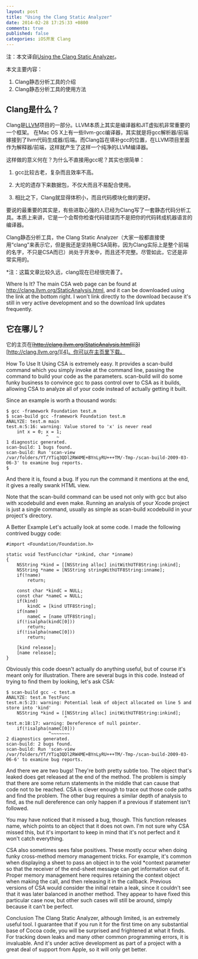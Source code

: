 ```yaml
---
layout: post
title: "Using the Clang Static Analyzer"
date: 2014-02-28 17:25:33 +0800
comments: true
published: false
categories: iOS开发 Clang
---
```


[1]:https://www.mikeash.com/pyblog/friday-qa-2009-03-06-using-the-clang-static-analyzer.html
[2]:http://llvm.org
[3]:http://clang.llvm.org/StaticAnalysis.html
[4]:http://clang.llvm.org/

注：本文译自[Using the Clang Static Analyzer][1]。

本文主要内容：

1. Clang静态分析工具的介绍
2. Clang静态分析工具的使用方法

Clang是什么？
---

Clang是[LLVM][2]项目的一部分。LLVM本质上其实是编译器和JIT虚拟机非常重要的一个框架。
在Mac OS X上有一些llvm-gcc编译器，其实就是将gcc解析器/前端嫁接到了llvm代码生成器/后端。而Clang旨在填补gcc的位置，在LLVM项目里面作为解释器/前端，这样就产生了这样一个纯净的LLVM编译器。

这样做的意义何在？为什么不直接用gcc呢？其实也很简单：

1. gcc比较古老，复杂而且效率不高。

2. 大坨的遗存下来数据包，不仅大而且不易配合使用。

3. 相比之下，Clang就显得体积小，而且代码模块化做的更好。

要说的最重要的其实是，有些进取心强的人已经为Clang写了一套静态代码分析工具。本质上来讲，它是一个会帮你检查代码错误而不是把你的代码转成机器语言的编译器。

Clang静态分析工具，the Clang Static Analyzer（大家一般都直接使用“clang”来表示它，但是我还是坚持用CSA简称，因为Clang实际上是整个前端的名字，不只是CSA而已）尚处于开发中，而且还不完整。尽管如此，它还是非常实用的。

*注：这篇文章比较久远，clang现在已经很完善了。

Where Is It?
The main CSA web page can be found at http://clang.llvm.org/StaticAnalysis.html, and it can be downloaded using the link at the bottom right. I won't link directly to the download because it's still in very active development and so the download link updates frequently.

它在哪儿？
---
它的主页在~~[http://clang.llvm.org/StaticAnalysis.html][3]~~ [http://clang.llvm.org/][4]。你可以在主页里下载。

How To Use It
Using CSA is extremely easy. It provides a scan-build command which you simply invoke at the command line, passing the command to build your code as the parameters. scan-build will do some funky business to convince gcc to pass control over to CSA as it builds, allowing CSA to analyze all of your code instead of actually getting it built.

Since an example is worth a thousand words:

    $ gcc -framework Foundation test.m
    $ scan-build gcc -framework Foundation test.m
    ANALYZE: test.m main
    test.m:5:16: warning: Value stored to 'x' is never read
        int x = 0; x = 1;
                   ^   ~
    1 diagnostic generated.
    scan-build: 1 bugs found.
    scan-build: Run 'scan-view /var/folders/YT/YTiq3QDl2RW4ME+BYnLyRU+++TM/-Tmp-/scan-build-2009-03-06-3' to examine bug reports.
    $ 
And there it is, found a bug. If you run the command it mentions at the end, it gives a really swank HTML view.

Note that the scan-build command can be used not only with gcc but also with xcodebuild and even make. Running an analysis of your Xcode project is just a single command, usually as simple as scan-build xcodebuild in your project's directory.

A Better Example
Let's actually look at some code. I made the following contrived buggy code:

    #import <Foundation/Foundation.h>
    
    static void TestFunc(char *inkind, char *inname)
    {
        NSString *kind = [[NSString alloc] initWithUTF8String:inkind];
        NSString *name = [NSString stringWithUTF8String:inname];
        if(!name)
            return;
        
        const char *kindC = NULL;
        const char *nameC = NULL;
        if(kind)
            kindC = [kind UTF8String];
        if(name)
            nameC = [name UTF8String];
        if(!isalpha(kindC[0]))
            return;
        if(!isalpha(nameC[0]))
            return;
        
        [kind release];
        [name release];
    }
Obviously this code doesn't actually do anything useful, but of course it's meant only for illustration. There are several bugs in this code. Instead of trying to find them by looking, let's ask CSA:

    $ scan-build gcc -c test.m
    ANALYZE: test.m TestFunc
    test.m:5:23: warning: Potential leak of object allocated on line 5 and store into 'kind'
        NSString *kind = [[NSString alloc] initWithUTF8String:inkind];
                          ^
    test.m:18:17: warning: Dereference of null pointer.
        if(!isalpha(nameC[0]))
                    ^~~~~~~~
    2 diagnostics generated.
    scan-build: 2 bugs found.
    scan-build: Run 'scan-view /var/folders/YT/YTiq3QDl2RW4ME+BYnLyRU+++TM/-Tmp-/scan-build-2009-03-06-6' to examine bug reports.
And there we are two bugs! They're both pretty subtle too. The object that's leaked does get released at the end of the method. The problem is simply that there are some return statements in the middle that can cause that code not to be reached. CSA is clever enough to trace out those code paths and find the problem. The other bug requires a similar depth of analysis to find, as the null dereference can only happen if a previous if statement isn't followed.

You may have noticed that it missed a bug, though. This function releases name, which points to an object that it does not own. I'm not sure why CSA missed this, but it's important to keep in mind that it's not perfect and it won't catch everything.

CSA also sometimes sees false positives. These mostly occur when doing funky cross-method memory management tricks. For example, it's common when displaying a sheet to pass an object in to the void *context parameter so that the receiver of the end-sheet message can get information out of it. Proper memory management here requires retaining the context object when making the call, and then releasing it in the callback. Previous versions of CSA would consider the initial retain a leak, since it couldn't see that it was later balanced in another method. They appear to have fixed this particular case now, but other such cases will still be around, simply because it can't be perfect.

Conclusion
The Clang Static Analyzer, although limited, is an extremely useful tool. I guarantee that if you run it for the first time on any substantial base of Cocoa code, you will be surprised and frightened at what it finds. For tracking down leaks and many other common programming errors, it is invaluable. And it's under active development as part of a project with a great deal of support from Apple, so it will only get better.